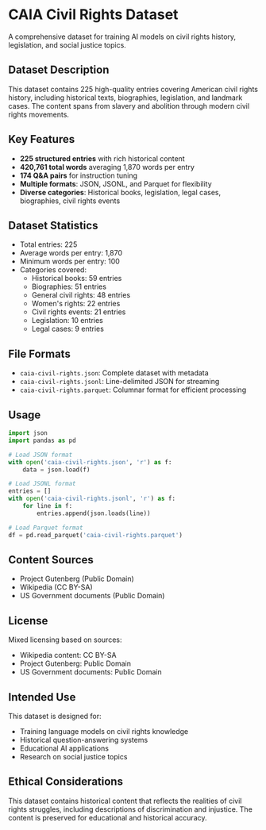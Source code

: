 # CAIA Civil Rights Dataset

A comprehensive dataset for training AI models on civil rights history, legislation, and social justice topics.

## Dataset Description

This dataset contains 225 high-quality entries covering American civil rights history, including historical texts, biographies, legislation, and landmark cases. The content spans from slavery and abolition through modern civil rights movements.

## Key Features

- **225 structured entries** with rich historical content
- **420,761 total words** averaging 1,870 words per entry
- **174 Q&A pairs** for instruction tuning
- **Multiple formats**: JSON, JSONL, and Parquet for flexibility
- **Diverse categories**: Historical books, legislation, legal cases, biographies, civil rights events

## Dataset Statistics

- Total entries: 225
- Average words per entry: 1,870
- Minimum words per entry: 100
- Categories covered:
  - Historical books: 59 entries
  - Biographies: 51 entries
  - General civil rights: 48 entries
  - Women's rights: 22 entries
  - Civil rights events: 21 entries
  - Legislation: 10 entries
  - Legal cases: 9 entries

## File Formats

- `caia-civil-rights.json`: Complete dataset with metadata
- `caia-civil-rights.jsonl`: Line-delimited JSON for streaming
- `caia-civil-rights.parquet`: Columnar format for efficient processing

## Usage

```python
import json
import pandas as pd

# Load JSON format
with open('caia-civil-rights.json', 'r') as f:
    data = json.load(f)

# Load JSONL format
entries = []
with open('caia-civil-rights.jsonl', 'r') as f:
    for line in f:
        entries.append(json.loads(line))

# Load Parquet format
df = pd.read_parquet('caia-civil-rights.parquet')
```

## Content Sources

- Project Gutenberg (Public Domain)
- Wikipedia (CC BY-SA)
- US Government documents (Public Domain)

## License

Mixed licensing based on sources:
- Wikipedia content: CC BY-SA
- Project Gutenberg: Public Domain
- US Government documents: Public Domain

## Intended Use

This dataset is designed for:
- Training language models on civil rights knowledge
- Historical question-answering systems
- Educational AI applications
- Research on social justice topics

## Ethical Considerations

This dataset contains historical content that reflects the realities of civil rights struggles, including descriptions of discrimination and injustice. The content is preserved for educational and historical accuracy.